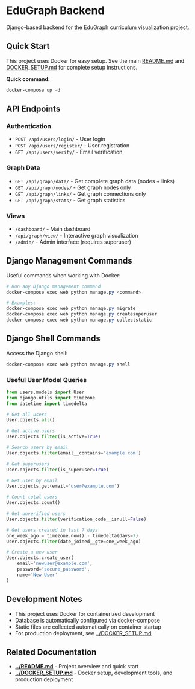 # EduGraph Backend

Django-based backend for the EduGraph curriculum visualization project.

## Quick Start

This project uses Docker for easy setup. See the main [README.md](../README.md) and [DOCKER_SETUP.md](../DOCKER_SETUP.md) for complete setup instructions.

**Quick command:**
```powershell
docker-compose up -d
```

## API Endpoints

### Authentication
- `POST /api/users/login/` - User login
- `POST /api/users/register/` - User registration
- `GET /api/users/verify/` - Email verification

### Graph Data
- `GET /api/graph/data/` - Get complete graph data (nodes + links)
- `GET /api/graph/nodes/` - Get graph nodes only
- `GET /api/graph/links/` - Get graph connections only
- `GET /api/graph/stats/` - Get graph statistics

### Views
- `/dashboard/` - Main dashboard
- `/api/graph/view/` - Interactive graph visualization
- `/admin/` - Admin interface (requires superuser)

## Django Management Commands

Useful commands when working with Docker:

```powershell
# Run any Django management command
docker-compose exec web python manage.py <command>

# Examples:
docker-compose exec web python manage.py migrate
docker-compose exec web python manage.py createsuperuser
docker-compose exec web python manage.py collectstatic
```

## Django Shell Commands

Access the Django shell:
```powershell
docker-compose exec web python manage.py shell
```

### Useful User Model Queries

```python
from users.models import User
from django.utils import timezone
from datetime import timedelta

# Get all users
User.objects.all()

# Get active users
User.objects.filter(is_active=True)

# Search users by email
User.objects.filter(email__contains='example.com')

# Get superusers
User.objects.filter(is_superuser=True)

# Get user by email
User.objects.get(email='user@example.com')

# Count total users
User.objects.count()

# Get unverified users
User.objects.filter(verification_code__isnull=False)

# Get users created in last 7 days
one_week_ago = timezone.now() - timedelta(days=7)
User.objects.filter(date_joined__gte=one_week_ago)

# Create a new user
User.objects.create_user(
    email='newuser@example.com',
    password='secure_password',
    name='New User'
)
```

## Development Notes

- This project uses Docker for containerized development
- Database is automatically configured via docker-compose
- Static files are collected automatically on container startup
- For production deployment, see [../DOCKER_SETUP.md](../DOCKER_SETUP.md)

## Related Documentation

- **[../README.md](../README.md)** - Project overview and quick start
- **[../DOCKER_SETUP.md](../DOCKER_SETUP.md)** - Docker setup, development tools, and production deployment
